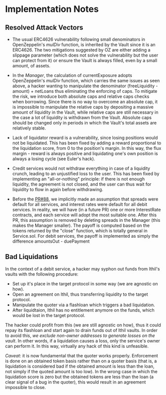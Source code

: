 # Implementation Notes

## Resolved Attack Vectors

- The usual ERC4626 vulnerability following small denominators in OpenZeppelin's _mulDiv_ function, is inherited by the
  Vault since it is an ERC4626. The two mitigations suggested by OZ are either adding a slippage parameter (which does
  not solve the vulnerability but the user can protect from it) or ensure the Vault is always filled, even by a small
  amount, of assets.
- In the _Manager_, the calculation of currentExposure adopts OpenZeppelin's _mulDiv_ function, which carries the same
  issues as seen above, a hacker wanting to manipulate the denominator (freeLiquidity - amount) + netLoans thus
  eliminating the enforcing of caps. To mitigate the risk, we introduce both absolute caps and relative caps checks when
  borrowing. Since there is no way to overcome an absolute cap, it is impossible to manipulate the relative caps by
  depositing a massive amount of liquidity in the Vault, while relative caps are still necessary in the case a lot of
  liquidity is withdrawn from the Vault. Absolute caps should be changed only in periods in which the Vault's total
  assets are relatively stable.
- Lack of liquidator reward is a vulnerability, since losing positions would not be liquidated. This has been fixed by
  adding a reward proportional to the liquidation score, from 0 to the position's margin. In this way, the flux margin -
  reward is always positive and liquidating one's own position is always a losing cycle (see Euler's hack).
- Credit services would not withdraw everything in case of a liquidity crunch, leading to an unjustified loss to the
  user. This has been fixed by implementing an "all-or-nothing" principle: if there is not enough liquidity, the
  agreement is not closed, and the user can thus wait for liquidity to flow in again before withdrawing.

- Before the [PR#88](https://github.com/Ithil-protocol/dev/pull/88), we implicitly made an assumption that spreads were
  default for all services, and interest rates were default for all debit services. In reality, we will have (in a
  future PR) one or more InterestRate contracts, and each service will adopt the most suitable one. After this PR, this
  assumption is removed by deleting spreads in the Manager (this makes the Manager smaller). The payoff is computed
  based on the tokens returned by the "close" function, which is totally general in Service.sol. For debit services, the
  payoff is implemented as simply the difference amountsOut - duePayment

## Bad Liquidations

In the context of a debit service, a hacker may syphon out funds from Ithil's vaults with the following procedure:

- Set up it's place in the target protocol in some way (we are agnostic on how).
- Open an agreement on Ithil, thus transferring liquidity to the target protocol.
- Manipulate the quoter via a flashloan which triggers a bad liquidation.
- After liquidtaion, Ithil has no entitlement anymore on the funds, which would be lost in the target protocol.

The hacker could profit from this (we are still agnostic on how), thus it could repay its flashloan and start again to
drain funds out of Ithil vaults. In order to avoid this, _we exclude non-owner addresses to generate losses on the
vault_. In other words, if a liquidation causes a loss, only the service's owner can perform it. In this way, virtually
any hack of this kind is unfeasible.

_Caveat_: it is now fundamental that the quoter works properly. Enforcement is done on an obtained token basis rather
than on a quoter basis (that is, a liquidation is considered bad if the obtained amount is less than the loan, not
simply if the quoted amount is too low). In the wrong case in which the liquidation score is zero but the obtained
tokens are less than the loan (a clear signal of a bug in the quoter), this would result in an agreement impossible to
close.
